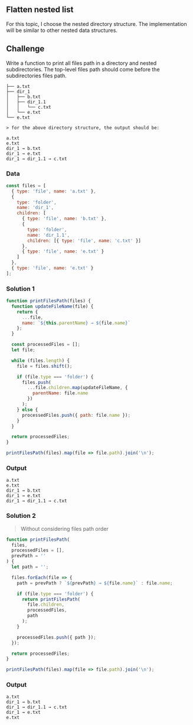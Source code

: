 ## Flatten nested list
For this topic, I choose the nested directory structure. The implementation will be
similar to other nested data structures.

## Challenge
Write a function to print all files path in a directory and nested subdirectories.
The top-level files path should come before the subdirectories files path.

```
├── a.txt
├── dir_1
│   ├── b.txt
│   ├── dir_1.1
│   │   └── c.txt
│   └── e.txt
└── e.txt

> for the above directory structure, the output should be:

a.txt
e.txt
dir_1 → b.txt
dir_1 → e.txt
dir_1 → dir_1.1 → c.txt
```

### Data

```javascript
const files = [
  { type: 'file', name: 'a.txt' },
  {
    type: 'folder',
    name: 'dir_1',
    children: [
      { type: 'file', name: 'b.txt' },
      {
        type: 'folder',
        name: 'dir_1.1',
        children: [{ type: 'file', name: 'c.txt' }]
      },
      { type: 'file', name: 'e.txt' }
    ]
  },
  { type: 'file', name: 'e.txt' }
];
```

### Solution 1

```javascript
function printFilesPath(files) {
  function updateFileName(file) {
    return {
      ...file,
      name: `${this.parentName} → ${file.name}`
    };
  }

  const processedFiles = [];
  let file;

  while (files.length) {
    file = files.shift();

    if (file.type === 'folder') {
      files.push(
        ...file.children.map(updateFileName, {
          parentName: file.name
        })
      );
    } else {
      processedFiles.push({ path: file.name });
    }
  }

  return processedFiles;
}

printFilesPath(files).map(file => file.path).join('\n');
```

### Output

```
a.txt
e.txt
dir_1 → b.txt
dir_1 → e.txt
dir_1 → dir_1.1 → c.txt 
```

### Solution 2
> Without considering files path order

```javascript
function printFilesPath(
  files,
  processedFiles = [],
  prevPath = ''
) {
  let path = '';

  files.forEach(file => {
    path = prevPath ? `${prevPath} → ${file.name}` : file.name;

    if (file.type === 'folder') {
      return printFilesPath(
        file.children,
        processedFiles,
        path
      );
    }

    processedFiles.push({ path });
  });

  return processedFiles;
}

printFilesPath(files).map(file => file.path).join('\n');
```

### Output

```
a.txt
dir_1 → b.txt
dir_1 → dir_1.1 → c.txt
dir_1 → e.txt
e.txt
```